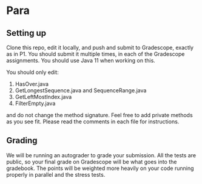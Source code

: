 # Para

## Setting up

Clone this repo, edit it locally, and push and submit to Gradescope, exactly as in P1. You should submit it multiple times, in each of the Gradescope assignments. You should use Java 11 when
working on this.

You should only edit:

1. HasOver.java
1. GetLongestSequence.java and SequenceRange.java
1. GetLeftMostIndex.java
1. FilterEmpty.java

and do not change the method signature. Feel free to add private
methods as you see fit. Please read the comments in each file for instructions.

## Grading

We will be running an autograder to grade your submission. All the tests are public, so your final grade on Gradescope will be
what goes into the gradebook. The points will be weighted more heavily on your code running properly in parallel and the stress tests.
